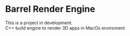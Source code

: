 # Barrel Render Engine
This is a project in development.  
C++ build engine to render 3D apps in MacOs enviroment
